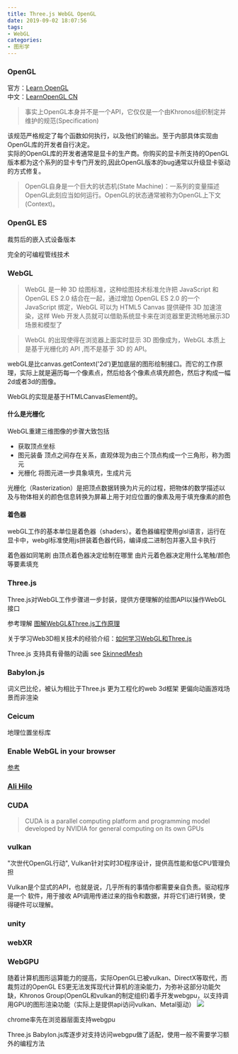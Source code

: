 ```yaml
---
title: Three.js WebGL OpenGL
date: 2019-09-02 18:07:56
tags:
- WebGL
categories: 
- 图形学
---
```

### OpenGL
官方：[Learn OpenGL](https://learnopengl.com/)<br>
中文：[LearnOpenGL CN](https://learnopengl-cn.github.io/)

> 事实上OpenGL本身并不是一个API，它仅仅是一个由Khronos组织制定并维护的规范(Specification)

该规范严格规定了每个函数如何执行，以及他们的输出。至于内部具体实现由OpenGL库的开发者自行决定。<br>
实际的OpenGL库的开发者通常是显卡的生产商。你购买的显卡所支持的OpenGL版本都为这个系列的显卡专门开发的,因此OpenGL版本的bug通常以升级显卡驱动的方式修复。

>OpenGL自身是一个巨大的状态机(State Machine)：一系列的变量描述OpenGL此刻应当如何运行。OpenGL的状态通常被称为OpenGL上下文(Context)。
### OpenGL ES
裁剪后的嵌入式设备版本 

完全的可编程管线技术
### WebGL
>WebGL 是一种 3D 绘图标准，这种绘图技术标准允许把 JavaScript 和 OpenGL ES 2.0 结合在一起，通过增加 OpenGL ES 2.0 的一个 JavaScript 绑定，WebGL 可以为 HTML5 Canvas 提供硬件 3D 加速渲染，这样 Web 开发人员就可以借助系统显卡来在浏览器里更流畅地展示3D场景和模型了

>WebGL 的出现使得在浏览器上面实时显示 3D 图像成为，WebGL 本质上是基于光栅化的 API ,而不是基于 3D 的 API。

webGL是比canvas.getContext('2d')更加底层的图形绘制接口。而它的工作原理，实际上就是遍历每一个像素点，然后给各个像素点填充颜色，然后才构成一幅2d或者3d的图像。

WebGL的实现是基于HTMLCanvasElement的。

#### 什么是光栅化
WebGL重建三维图像的步骤大致包括
+ 获取顶点坐标
+ 图元装备 顶点之间存在关系，直观体现为由三个顶点构成一个三角形，称为图元
+ 光栅化 将图元进一步具象填充，生成片元

光栅化（Rasterization）是把顶点数据转换为片元的过程，把物体的数学描述以及与物体相关的颜色信息转换为屏幕上用于对应位置的像素及用于填充像素的颜色

#### 着色器
webGL工作的基本单位是着色器（shaders）。着色器编程使用glsl语言，运行在显卡中，webgl标准使用js拼装着色器代码，编译成二进制包并塞入显卡执行

着色器如同笔刷 由顶点着色器决定绘制在哪里 由片元着色器决定用什么笔触/颜色等要素填充

### Three.js
Three.js对WebGL工作步骤进一步封装，提供方便理解的绘图API以操作WebGL接口

参考理解 [图解WebGL&Three.js工作原理](https://www.cnblogs.com/wanbo/p/6754066.html)

关于学习Web3D相关技术的经验介绍：[如何学习WebGL和Three.js](http://www.yanhuangxueyuan.com/doc/Three.js/learnWebGLThreejs.html)

Three.js 支持具有骨骼的动画 see [SkinnedMesh](https://threejs.org/docs/#api/zh/objects/SkinnedMesh)

### Babylon.js
词义巴比伦，被认为相比于Three.js 更为工程化的web 3d框架 更偏向动画游戏场景而非渲染

### Ceicum
地理位置坐标库

### Enable WebGL in your browser

[参考](https://superuser.com/questions/836832/how-can-i-enable-webgl-in-my-browser)

### [Ali Hilo](https://hiloteam.github.io/tutorial/index.html)

### CUDA

> CUDA is a parallel computing platform and programming model developed by NVIDIA for general computing on its own GPUs

### vulkan
"次世代OpenGL行动", Vulkan针对实时3D程序设计，提供高性能和低CPU管理负担

Vulkan是个显式的API，也就是说，几乎所有的事情你都需要亲自负责。驱动程序是一个 软件，用于接收 API调用传递过来的指令和数据，并将它们进行转换，使得硬件可以理解。

### unity

### webXR

### WebGPU
随着计算机图形运算能力的提高，实际OpenGL已被vulkan、DirectX等取代，而裁剪过的OpenGL ES更无法发挥现代计算机的渲染能力，为弥补这部分功能欠缺，Khronos Group(OpenGL和vulkan的制定组织)着手开发webgpu，以支持调用GPU的图形渲染功能（实际上是提供api访问vulkan、Metal驱动）
![](https://developer.mozilla.org/zh-CN/docs/Web/API/WebGPU_API/basic-webgpu-stack.png)

chrome率先在浏览器层面支持webgpu

Three.js Babylon.js库逐步对支持访问webgpu做了适配，使用一般不需要学习额外的编程方法
